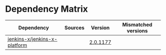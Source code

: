 # Dependency Matrix

Dependency | Sources | Version | Mismatched versions
---------- | ------- | ------- | -------------------
[jenkins-x/jenkins-x-platform](https://github.com/jenkins-x/jenkins-x-platform.git) |  | [2.0.1177](https://github.com/jenkins-x/jenkins-x-platform/releases/tag/v2.0.1177) | 
